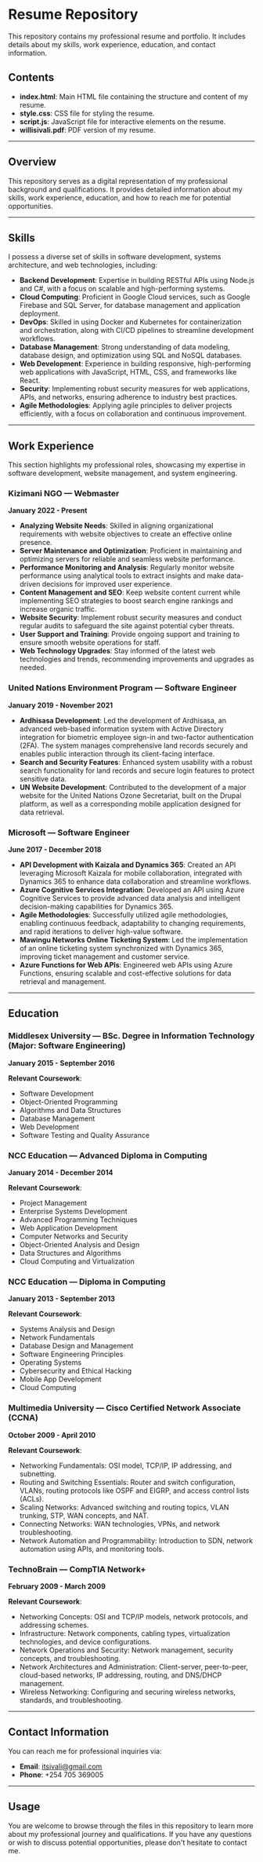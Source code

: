 # Resume Repository

This repository contains my professional resume and portfolio. It includes details about my skills, work experience, education, and contact information.

## Contents

- **index.html**: Main HTML file containing the structure and content of my resume.
- **style.css**: CSS file for styling the resume.
- **script.js**: JavaScript file for interactive elements on the resume.
- **willisivali.pdf**: PDF version of my resume.

---

## Overview

This repository serves as a digital representation of my professional background and qualifications. It provides detailed information about my skills, work experience, education, and how to reach me for potential opportunities.

---

## Skills

I possess a diverse set of skills in software development, systems architecture, and web technologies, including:

- **Backend Development**: Expertise in building RESTful APIs using Node.js and C#, with a focus on scalable and high-performing systems.
- **Cloud Computing**: Proficient in Google Cloud services, such as Google Firebase and SQL Server, for database management and application deployment.
- **DevOps**: Skilled in using Docker and Kubernetes for containerization and orchestration, along with CI/CD pipelines to streamline development workflows.
- **Database Management**: Strong understanding of data modeling, database design, and optimization using SQL and NoSQL databases.
- **Web Development**: Experience in building responsive, high-performing web applications with JavaScript, HTML, CSS, and frameworks like React.
- **Security**: Implementing robust security measures for web applications, APIs, and networks, ensuring adherence to industry best practices.
- **Agile Methodologies**: Applying agile principles to deliver projects efficiently, with a focus on collaboration and continuous improvement.

---

## Work Experience

This section highlights my professional roles, showcasing my expertise in software development, website management, and system engineering.

### Kizimani NGO — Webmaster  
**January 2022 - Present**

- **Analyzing Website Needs**: Skilled in aligning organizational requirements with website objectives to create an effective online presence.
- **Server Maintenance and Optimization**: Proficient in maintaining and optimizing servers for reliable and seamless website performance.
- **Performance Monitoring and Analysis**: Regularly monitor website performance using analytical tools to extract insights and make data-driven decisions for improved user experience.
- **Content Management and SEO**: Keep website content current while implementing SEO strategies to boost search engine rankings and increase organic traffic.
- **Website Security**: Implement robust security measures and conduct regular audits to safeguard the site against potential cyber threats.
- **User Support and Training**: Provide ongoing support and training to ensure smooth website operations for staff.
- **Web Technology Upgrades**: Stay informed of the latest web technologies and trends, recommending improvements and upgrades as needed.

### United Nations Environment Program — Software Engineer  
**January 2019 - November 2021**

- **Ardhisasa Development**: Led the development of Ardhisasa, an advanced web-based information system with Active Directory integration for biometric employee sign-in and two-factor authentication (2FA). The system manages comprehensive land records securely and enables public interaction through its client-facing interface.
- **Search and Security Features**: Enhanced system usability with a robust search functionality for land records and secure login features to protect sensitive data.
- **UN Website Development**: Contributed to the development of a major website for the United Nations Ozone Secretariat, built on the Drupal platform, as well as a corresponding mobile application designed for data retrieval.

### Microsoft — Software Engineer  
**June 2017 - December 2018**

- **API Development with Kaizala and Dynamics 365**: Created an API leveraging Microsoft Kaizala for mobile collaboration, integrated with Dynamics 365 to enhance data collaboration and streamline workflows.
- **Azure Cognitive Services Integration**: Developed an API using Azure Cognitive Services to provide advanced data analysis and intelligent decision-making capabilities for Dynamics 365.
- **Agile Methodologies**: Successfully utilized agile methodologies, enabling continuous feedback, adaptability to changing requirements, and rapid iterations to deliver high-value software.
- **Mawingu Networks Online Ticketing System**: Led the implementation of an online ticketing system synchronized with Dynamics 365, improving ticket management and customer service.
- **Azure Functions for Web APIs**: Engineered web APIs using Azure Functions, ensuring scalable and cost-effective solutions for data retrieval and management.

---

## Education

### Middlesex University — BSc. Degree in Information Technology (Major: Software Engineering)  
**January 2015 - September 2016**

**Relevant Coursework**:
- Software Development
- Object-Oriented Programming
- Algorithms and Data Structures
- Database Management
- Web Development
- Software Testing and Quality Assurance

### NCC Education — Advanced Diploma in Computing  
**January 2014 - December 2014**

**Relevant Coursework**:
- Project Management
- Enterprise Systems Development
- Advanced Programming Techniques
- Web Application Development
- Computer Networks and Security
- Object-Oriented Analysis and Design
- Data Structures and Algorithms
- Cloud Computing and Virtualization

### NCC Education — Diploma in Computing  
**January 2013 - September 2013**

**Relevant Coursework**:
- Systems Analysis and Design
- Network Fundamentals
- Database Design and Management
- Software Engineering Principles
- Operating Systems
- Cybersecurity and Ethical Hacking
- Mobile App Development
- Cloud Computing

### Multimedia University — Cisco Certified Network Associate (CCNA)  
**October 2009 - April 2010**

**Relevant Coursework**:
- Networking Fundamentals: OSI model, TCP/IP, IP addressing, and subnetting.
- Routing and Switching Essentials: Router and switch configuration, VLANs, routing protocols like OSPF and EIGRP, and access control lists (ACLs).
- Scaling Networks: Advanced switching and routing topics, VLAN trunking, STP, WAN concepts, and NAT.
- Connecting Networks: WAN technologies, VPNs, and network troubleshooting.
- Network Automation and Programmability: Introduction to SDN, network automation using APIs, and monitoring tools.

### TechnoBrain — CompTIA Network+  
**February 2009 - March 2009**

**Relevant Coursework**:
- Networking Concepts: OSI and TCP/IP models, network protocols, and addressing schemes.
- Infrastructure: Network components, cabling types, virtualization technologies, and device configurations.
- Network Operations and Security: Network management, security concepts, and troubleshooting.
- Network Architectures and Administration: Client-server, peer-to-peer, cloud-based networks, IP addressing, routing, and DNS/DHCP management.
- Wireless Networking: Configuring and securing wireless networks, standards, and troubleshooting.

---

## Contact Information

You can reach me for professional inquiries via:

- **Email**: [itsivali@gmail.com](mailto:itsivali@gmail.com)
- **Phone**: +254 705 369005

---

## Usage

You are welcome to browse through the files in this repository to learn more about my professional journey and qualifications. If you have any questions or wish to discuss potential opportunities, please don't hesitate to contact me.

